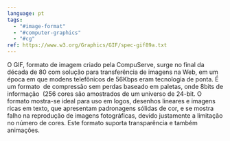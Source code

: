```yaml
---
language: pt
tags:
  - "#image-format"
  - "#computer-graphics"
  - "#cg"
ref: https://www.w3.org/Graphics/GIF/spec-gif89a.txt
---
```



O GIF, formato de imagem criado pela CompuServe, surge no final da década de 80 com solução para transferência de imagens na Web, em um época em que modens telefônicos de 56Kbps eram tecnologia de ponta. É um formato  de compressão sem perdas baseado em paletas, onde 8bits de informação  (256 cores são amostrados de um universo de 24-bit. O formato mostra-se ideal para uso em logos, desenhos lineares e imagens ricas em texto, que apresentam padronagens sólidas de cor, e se mostra falho na reprodução de imagens fotográficas, devido justamente a limitação no número de cores. Este formato suporta transparência e também animações.